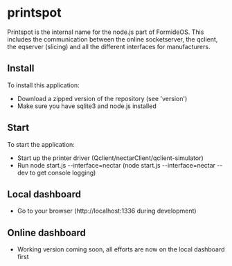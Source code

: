 printspot
=================

Printspot is the internal name for the node.js part of FormideOS. This includes the communication between the online socketserver, the qclient, the eqserver (slicing) and all the different interfaces for manufacturers.


## Install
To install this application:

- Download a zipped version of the repository (see 'version')
- Make sure you have sqlite3 and node.js installed

## Start
To start the application:

- Start up the printer driver (Qclient/nectarClient/qclient-simulator)
- Run node start.js --interface=nectar (node start.js --interface=nectar --dev to get console logging)

## Local dashboard

- Go to your browser (http://localhost:1336 during development)

## Online dashboard

- Working version coming soon, all efforts are now on the local dashboard first